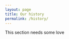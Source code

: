 ```yaml
---
layout: page
title: Our history
permalink: /history/
---
```


<!-- hackbeach began in 2013 as a conversation between Ritu and Tenzin, founders of
the [Dharamsala International Film Festival][1], and Akiba, a hacker/maker from
[Freaklabs][2] in Japan.  It soon expanded to include Ayush Ghai from
[Ghoomakad][3] (Infinity Hackbase) in nearby Rakkar, and sva from Germany.
Within a year the first  took place.

Interested in how it happend in detail and who was involved? You can find
more information in the (archived) [timeline][4].

[1]: http://diff.co.in/
[2]: http://www.freaklabs.org/
[3]: http://ghoomakad.com/
[4]: https://attic..in/timeline

###  0

{: .dl-horizontal }
Date
: 11-28 October 2014

Location
: Ghoomakad and Country Lodge


###  1

{: .dl-horizontal }
Date
: 18-31 May 2015

Location
: Shiv Shakti


###  2

{: .dl-horizontal }
Date
: 23 May - 10 June 2016

Location
: Ghoomakad


###  3

{: .dl-horizontal }
Date
: 15-31 May 2017

Location
: Bir -->

This section needs some love
